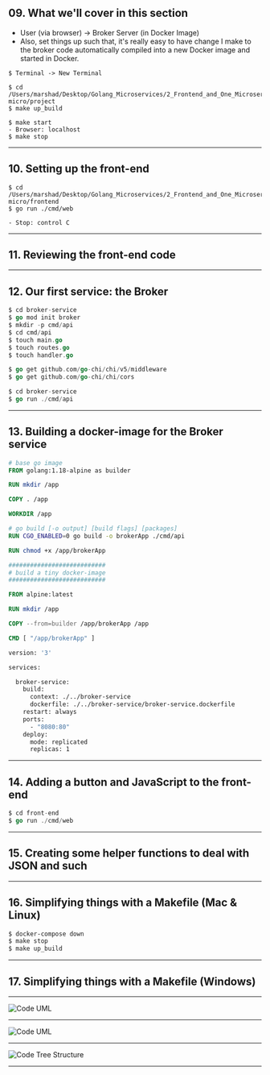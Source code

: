 ## 09. What we'll cover in this section
* User (via browser) -> Broker Server (in Docker Image)
* Also, set things up such that, it's really easy to have change I make to the broker code automatically compiled into a new Docker image and started in Docker.
  
```
$ Terminal -> New Terminal

$ cd /Users/marshad/Desktop/Golang_Microservices/2_Frontend_and_One_Microservice/go-micro/project
$ make up_build

$ make start
- Browser: localhost
$ make stop
```

***

## 10. Setting up the front-end
```
$ cd /Users/marshad/Desktop/Golang_Microservices/2_Frontend_and_One_Microservice/go-micro/frontend
$ go run ./cmd/web

- Stop: control C
```

***

## 11. Reviewing the front-end code

***

## 12. Our first service: the Broker
```go
$ cd broker-service
$ go mod init broker
$ mkdir -p cmd/api
$ cd cmd/api
$ touch main.go
$ touch routes.go
$ touch handler.go
```

```go
$ go get github.com/go-chi/chi/v5/middleware
$ go get github.com/go-chi/chi/cors
```

```go
$ cd broker-service
$ go run ./cmd/api
```

***

## 13. Building a docker-image for the Broker service
```dockerfile
# base go image
FROM golang:1.18-alpine as builder

RUN mkdir /app

COPY . /app

WORKDIR /app

# go build [-o output] [build flags] [packages]
RUN CGO_ENABLED=0 go build -o brokerApp ./cmd/api

RUN chmod +x /app/brokerApp

###########################
# build a tiny docker-image
###########################

FROM alpine:latest

RUN mkdir /app

COPY --from=builder /app/brokerApp /app

CMD [ "/app/brokerApp" ]
```

```dockerfile
version: '3'

services:

  broker-service:
    build:
      context: ./../broker-service
      dockerfile: ./../broker-service/broker-service.dockerfile
    restart: always
    ports:
      - "8080:80"
    deploy:
      mode: replicated
      replicas: 1
```

***

## 14. Adding a button and JavaScript to the front-end
```go
$ cd front-end
$ go run ./cmd/web
```

***

## 15. Creating some helper functions to deal with JSON and such

***

## 16. Simplifying things with a Makefile (Mac & Linux)
```dockerfile
$ docker-compose down
$ make stop
$ make up_build
```

***

## 17. Simplifying things with a Makefile (Windows)

***

![Code UML](https://github.com/muarshad01/Microservices-in-Go/blob/main/images/input-output.png)

***

![Code UML](https://github.com/muarshad01/Microservices-in-Go/blob/main/images/broker-code-uml.png)

***

![Code Tree Structure](https://github.com/muarshad01/Microservices-in-Go/blob/main/images/code_tree.png)
***

